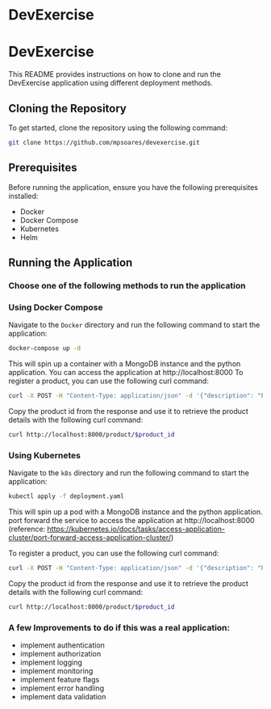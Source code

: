 # DevExercise
# DevExercise

This README provides instructions on how to clone and run the DevExercise application using different deployment methods.

## Cloning the Repository

To get started, clone the repository using the following command:

```bash
git clone https://github.com/mpsoares/devexercise.git
```

## Prerequisites

Before running the application, ensure you have the following prerequisites installed:

- Docker
- Docker Compose
- Kubernetes
- Helm

## Running the Application

### Choose one of the following methods to run the application

### Using Docker Compose

Navigate to the `Docker` directory and run the following command to start the application:

```bash
docker-compose up -d
```
This will spin up a container with a MongoDB instance and the python application.
You can access the application at http://localhost:8000
To register a product, you can use the following curl command:

```bash
curl -X POST -H "Content-Type: application/json" -d '{"description": "Product Description", "price": 100, "categories": ["Category1", "Category2"]}' http://localhost:8000/register_product
```
Copy the product id from the response and use it to retrieve the product details with the following curl command:

```bash
curl http://localhost:8000/product/$product_id
```


### Using Kubernetes

Navigate to the `k8s` directory and run the following command to start the application:

```bash
kubectl apply -f deployment.yaml
```

This will spin up a pod with a MongoDB instance and the python application.
port forward the service to access the application at http://localhost:8000 (reference: https://kubernetes.io/docs/tasks/access-application-cluster/port-forward-access-application-cluster/)

To register a product, you can use the following curl command:

```bash
curl -X POST -H "Content-Type: application/json" -d '{"description": "Product Description", "price": 100, "categories": ["Category1", "Category2"]}' http://localhost:8000/register_product
``` 

Copy the product id from the response and use it to retrieve the product details with the following curl command:

```bash
curl http://localhost:8000/product/$product_id
```

### A few Improvements to do if this was a real application:
- implement authentication
- implement authorization
- implement logging
- implement monitoring
- implement feature flags
- implement error handling
- implement data validation





